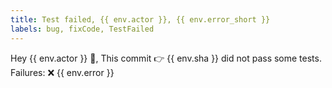 ```yaml
---
title: Test failed, {{ env.actor }}, {{ env.error_short }} 
labels: bug, fixCode, TestFailed
---
```

Hey {{ env.actor }} 👋, This commit 👉 {{ env.sha }} did not pass some tests.
Failures: 
❌ {{ env.error }}
    

